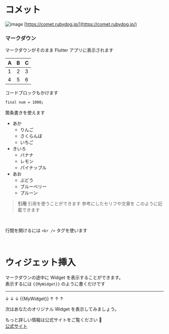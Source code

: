 # コメット

![image](assets/images/flutter-and-markdown.png)
[https://comet.rubydog.jp/](https://comet.rubydog.jp/)

### マークダウン

マークダウンがそのまま Flutter アプリに表示されます

| A   | B   | C   |
| --- | --- | --- |
| 1   | 2   | 3   |
| 4   | 5   | 6   |

コードブロックもかけます

```.sh
final num = 1000;
```

箇条書きを使えます

- あか
  - りんご
  - さくらんぼ
  - いちご
- きいろ
  - バナナ
  - レモン
  - パイナップル
- あお
  - ぶどう
  - ブルーベリー
  - プルーン

> **引用** 引用を使うことができます
> 参考にしたセリフや文章を
> このように記載できます

<br />

行間を開けるには `<br />` タグを使います

<br />

# ウィジェット挿入

マークダウンの途中に Widget を表示することができます。  
表示するには `{{MyWidget}}` のように書くだけです

---

↓ ↓ ↓
{{MyWidget}}
↑ ↑ ↑

次はあなたのオリジナル Widget を表示してみましょう。

もっと詳しい情報は公式サイトをご覧ください 💫  
[公式サイト](https://comet.rubydog.jp/)

<br />
